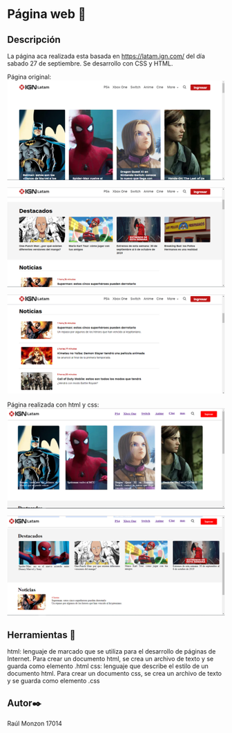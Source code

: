 # Página web 🚀
## Descripción
La página aca realizada esta basada en https://latam.ign.com/ del día sabado 27 de septiembre. Se desarrollo con CSS y HTML.

Página original:
![alt text](https://github.com/rmonzon98/pagina-web/blob/master/fotos/original1.PNG)

![alt text](https://github.com/rmonzon98/pagina-web/blob/master/fotos/original3.PNG)

![alt text](https://github.com/rmonzon98/pagina-web/blob/master/fotos/original4.PNG)


Página realizada con html y css:
![alt text](https://github.com/rmonzon98/pagina-web/blob/master/fotos/copia1.PNG)

![alt text](https://github.com/rmonzon98/pagina-web/blob/master/fotos/copia2.PNG)


## Herramientas 🔧
 html: lenguaje de marcado que se utiliza para el desarrollo de páginas de Internet. Para crear un documento html, se crea un archivo de texto y se guarda como elemento .html
 css: lenguaje que describe el estilo de un documento html. Para crear un documento css, se crea un archivo de texto y se guarda como elemento .css
 
 

## Autor✒️
Raúl Monzon 17014

